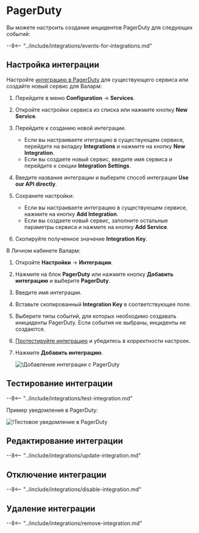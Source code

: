 [link-pagerduty-docs]: https://support.pagerduty.com/docs/services-and-integrations

# PagerDuty

Вы можете настроить создание инцидентов PagerDuty для следующих событий:

--8<-- "../include/integrations/events-for-integrations.md"

##  Настройка интеграции

Настройте [интеграцию в PagerDuty][link-pagerduty-docs] для существующего сервиса или создайте новый сервис для Валарм:

1.  Перейдите в меню **Configuration** → **Services**.
2.  Откройте настройки сервиса из списка или нажмите кнопку **New Service**.
3.  Перейдите к созданию новой интеграции.

    *   Если вы настраиваете итеграцию в существующем сервисе, перейдите на вкладку **Integrations** и нажмите на кнопку **New Integration**. 
    *   Если вы создаете новый сервис, введите имя сервиса и перейдите к секции **Integration Settings**.
4.  Введите название интеграции и выберите способ интеграции **Use our API directly**.
5. Сохраните настройки:

    *   Если вы настраиваете интеграцию в существующем сервисе, нажмите на кнопку **Add Integration**.
    *   Если вы создаете новый сервис, заполните остальные параметры сервиса и нажмите на кнопку **Add Service**.
6.  Скопируйте полученное значение **Integration Key**.

В Личном кабинете Валарм:

1. Откройте **Настройки** → **Интеграции**.
2. Нажмите на блок **PagerDuty** или нажмите кнопку **Добавить интеграцию** и выберите **PagerDuty**.
3. Введите имя интеграции.
4. Вставьте скопированный **Integration Key** в соответствующее поле.
5. Выберите типы событий, для которых необходимо создавать инициденты PagerDuty. Если события не выбраны, инциденты не создаются.
6. [Протестируйте интеграцию](#тестирование-интеграции) и убедитесь в корректности настроек.
7. Нажмите **Добавить интеграцию**.

    ![!Добавление интеграции с PagerDuty](../../../images/user-guides/settings/integrations/add-pagerduty-integration.png)

## Тестирование интеграции

--8<-- "../include/integrations/test-integration.md"

Пример уведомления в PagerDuty:

![!Тестовое уведомление в PagerDuty](../../../images/user-guides/settings/integrations/test-pagerduty-scope-changed.png)

## Редактирование интеграции

--8<-- "../include/integrations/update-integration.md"

## Отключение интеграции

--8<-- "../include/integrations/disable-integration.md"

## Удаление интеграции

--8<-- "../include/integrations/remove-integration.md"
